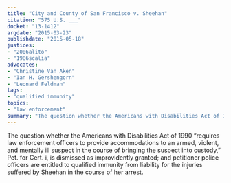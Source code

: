 ```yaml
---
title: "City and County of San Francisco v. Sheehan"
citation: "575 U.S. ___"
docket: "13-1412"
argdate: "2015-03-23"
publishdate: "2015-05-18"
justices:
- "2006alito"
- "1986scalia"
advocates:
- "Christine Van Aken"
- "Ian H. Gershengorn"
- "Leonard Feldman"
tags:
- "qualified immunity"
topics:
- "law enforcement"
summary: "The question whether the Americans with Disabilities Act of 1990 “requires law enforcement officers to provide accommodations to an armed, violent, and mentally ill suspect in the course of bringing the suspect into custody,” Pet. for Cert. i, is dismissed as improvidently granted; and petitioner police officers are entitled to qualified immunity from liability for the injuries suffered by Sheehan in the course of her arrest."
---
```

The question whether the Americans with Disabilities Act of 1990 “requires law enforcement officers to provide accommodations to an armed, violent, and mentally ill suspect in the course of bringing the suspect into custody,” Pet. for Cert. i, is dismissed as improvidently granted; and petitioner police officers are entitled to qualified immunity from liability for the injuries suffered by Sheehan in the course of her arrest.